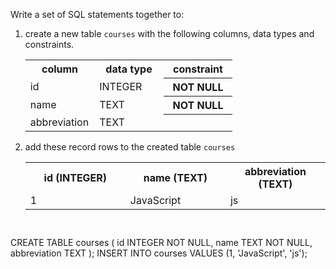 Write a set of SQL statements together to:

1. create a new table `courses` with the following columns, data types and constraints.

    <table>
        <tr>
            <th width='33%'>column</th>
            <th width='33%'>data type</th>
            <th width='33%'>constraint</th>
        </tr>
        <tr>
            <td width='33%'>id</td>
            <td width='33%'>INTEGER</td>
            <th width='33%'>NOT NULL</th>
        </tr>
        <tr>
            <td width='33%'>name</td>
            <td width='33%'>TEXT</td>
            <th width='33%'>NOT NULL</th>
        </tr>
        <tr>
            <td width='33%'>abbreviation</td>
            <td width='33%'>TEXT</td>
            <th width='33%'></th>
        </tr>
    </table>

2. add these record rows to the created table `courses`

    <table>
        <tr>
            <th width='33%'>id (INTEGER)</th>
            <th width='33%'>name (TEXT)</th>
            <th width='33%'>abbreviation (TEXT)</th>
        </tr>
        <tr>
            <td width='33%'>1</td>
            <td width='33%'>JavaScript</td>
            <td width='33%'>js</td>
        </tr>
    </table>



<codeblock language="sql" dbName="students3-v1.db" focusTableAfterRun="courses" type="exercise" testMode="fixedInput">
<code>

</code>

<solution>
CREATE TABLE courses (
                        id INTEGER NOT NULL,
                        name TEXT NOT NULL,
                        abbreviation TEXT
                     );
INSERT INTO courses VALUES 
                     (1, 'JavaScript', 'js');
</solution>
</codeblock>